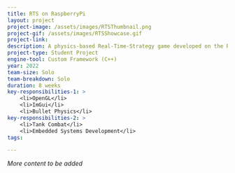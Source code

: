 ```yaml
---
title: RTS on RaspberryPi
layout: project
project-image: /assets/images/RTSThumbnail.png
project-gif: /assets/images/RTSShowcase.gif
project-link: 
description: A physics-based Real-Time-Strategy game developed on the RaspberryPi. This project is my first ever 3D game.
project-type: Student Project
engine-tool: Custom Framework (C++)
year: 2022
team-size: Solo
team-breakdown: Solo
duration: 8 weeks
key-responsibilities-1: >
    <li>OpenGL</li>
    <li>ImGui</li>
    <li>Bullet Physics</li>
key-responsibilities-2: >
    <li>Tank Combat</li>
    <li>Embedded Systems Development</li>
tags:

---
```


*More content to be added* 